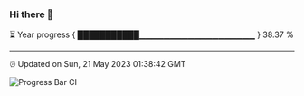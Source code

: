 ### Hi there 👋

⏳ Year progress { ███████████▁▁▁▁▁▁▁▁▁▁▁▁▁▁▁▁▁▁▁ } 38.37 %

---

⏰ Updated on Sun, 21 May 2023 01:38:42 GMT

![Progress Bar CI](https://github.com/ZhaoGui/ZhaoGui/workflows/Progress%20Bar%20CI/badge.svg)
